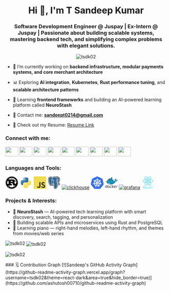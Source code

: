 <h1 align="center">Hi 👋, I'm T Sandeep Kumar</h1>
<h3 align="center">Software Development Engineer @ Juspay | Ex-Intern @ Juspay | Passionate about building scalable systems, mastering backend tech, and simplifying complex problems with elegant solutions.</h3>

<p align="center">
  <img src="https://komarev.com/ghpvc/?username=tsdk02&label=Profile%20views&color=0e75b6&style=flat" alt="tsdk02" />
</p>

- 🚀 I’m currently working on **backend infrastructure, modular payments systems, and core merchant architecture**

- 📊 Exploring **AI integration**, **Kubernetes**, **Rust performance tuning**, and **scalable architecture patterns**

- 🧰 Learning **frontend frameworks** and building an AI-powered learning platform called **NeuroStash**

- 💌 Contact me: **sandeept0214@gmail.com**

- 📄 Check out my Resume: [Resume Link](https://drive.google.com/file/d/1thMFbNefpzB_w8em-W2jCp2E3BqnnaEC/view?usp=share_link)

<h3 align="left">Connect with me:</h3>
<p align="left">
  <a href="https://twitter.com/tsdk_02" target="_blank"><img src="https://raw.githubusercontent.com/rahuldkjain/github-profile-readme-generator/master/src/images/icons/Social/twitter.svg" height="30" width="40" /></a>
  <a href="https://linkedin.com/in/tsdk02" target="_blank"><img src="https://raw.githubusercontent.com/rahuldkjain/github-profile-readme-generator/master/src/images/icons/Social/linked-in-alt.svg" height="30" width="40" /></a>
  <a href="https://kaggle.com/tsdk_02" target="_blank"><img src="https://raw.githubusercontent.com/rahuldkjain/github-profile-readme-generator/master/src/images/icons/Social/kaggle.svg" height="30" width="40" /></a>
  <a href="https://fb.com/tsdk02" target="_blank"><img src="https://raw.githubusercontent.com/rahuldkjain/github-profile-readme-generator/master/src/images/icons/Social/facebook.svg" height="30" width="40" /></a>
  <a href="https://instagram.com/tsdk02" target="_blank"><img src="https://raw.githubusercontent.com/rahuldkjain/github-profile-readme-generator/master/src/images/icons/Social/instagram.svg" height="30" width="40" /></a>
  <a href="https://www.codechef.com/users/tsdk_02" target="_blank"><img src="https://cdn.jsdelivr.net/npm/simple-icons@3.1.0/icons/codechef.svg" height="30" width="40" /></a>
  <a href="https://codeforces.com/profile/tsdk02" target="_blank"><img src="https://raw.githubusercontent.com/rahuldkjain/github-profile-readme-generator/master/src/images/icons/Social/codeforces.svg" height="30" width="40" /></a>
  <a href="https://www.leetcode.com/tsdk02" target="_blank"><img src="https://raw.githubusercontent.com/rahuldkjain/github-profile-readme-generator/master/src/images/icons/Social/leet-code.svg" height="30" width="40" /></a>
  <a href="https://auth.geeksforgeeks.org/user/tsdk02" target="_blank"><img src="https://raw.githubusercontent.com/rahuldkjain/github-profile-readme-generator/master/src/images/icons/Social/geeks-for-geeks.svg" height="30" width="40" /></a>
</p>

<h3 align="left">Languages and Tools:</h3>
<p align="left">
  <a href="https://www.rust-lang.org" target="_blank"><img src="https://raw.githubusercontent.com/devicons/devicon/master/icons/rust/rust-plain.svg" alt="rust" width="40" height="40"/></a>
  <a href="https://www.python.org" target="_blank"><img src="https://raw.githubusercontent.com/devicons/devicon/master/icons/python/python-original.svg" alt="python" width="40" height="40"/></a>
  <a href="https://www.javascript.com" target="_blank"><img src="https://raw.githubusercontent.com/devicons/devicon/master/icons/javascript/javascript-original.svg" alt="javascript" width="40" height="40"/></a>
  <a href="https://www.postgresql.org/" target="_blank"><img src="https://raw.githubusercontent.com/devicons/devicon/master/icons/postgresql/postgresql-original.svg" alt="postgresql" width="40" height="40"/></a>
  <a href="https://www.clickhouse.com/" target="_blank"><img src="https://avatars.githubusercontent.com/u/53664454?s=200&v=4" alt="clickhouse" width="40" height="40"/></a>
  <a href="https://kubernetes.io/" target="_blank"><img src="https://raw.githubusercontent.com/devicons/devicon/master/icons/kubernetes/kubernetes-plain.svg" alt="kubernetes" width="40" height="40"/></a>
  <a href="https://www.docker.com/" target="_blank"><img src="https://raw.githubusercontent.com/devicons/devicon/master/icons/docker/docker-original-wordmark.svg" alt="docker" width="40" height="40"/></a>
  <a href="https://grafana.com/" target="_blank"><img src="https://www.vectorlogo.zone/logos/grafana/grafana-icon.svg" alt="grafana" width="40" height="40"/></a>
  <a href="https://reactjs.org/" target="_blank"><img src="https://raw.githubusercontent.com/devicons/devicon/master/icons/react/react-original-wordmark.svg" alt="react" width="40" height="40"/></a>
</p>

<h3 align="left">Projects & Interests:</h3>
<ul>
  <li>🧪 <strong>NeuroStash</strong> — AI-powered tech learning platform with smart discovery, search, tagging, and personalization</li>
  <li>🚀 Building scalable APIs and microservices using Rust and PostgreSQL</li>
  <li>🌟 Learning piano — right-hand melodies, left-hand rhythm, and themes from movies/web series</li>
</ul>

<p><img align="left" src="https://github-readme-stats.vercel.app/api/top-langs?username=tsdk02&show_icons=true&locale=en&layout=compact" alt="tsdk02" /></p>

<p>&nbsp;<img align="center" src="https://github-readme-stats.vercel.app/api?username=tsdk02&show_icons=true&locale=en" alt="tsdk02" /></p>

<p><img align="center" src="https://github-readme-streak-stats.herokuapp.com/?user=tsdk02&" alt="tsdk02" /></p>
### 🗓️ Contribution Graph
[![Sandeep's GitHub Activity Graph](https://github-readme-activity-graph.vercel.app/graph?username=tsdk02&theme=react-dark&area=true&hide_border=true)](https://github.com/ashutosh00710/github-readme-activity-graph)
